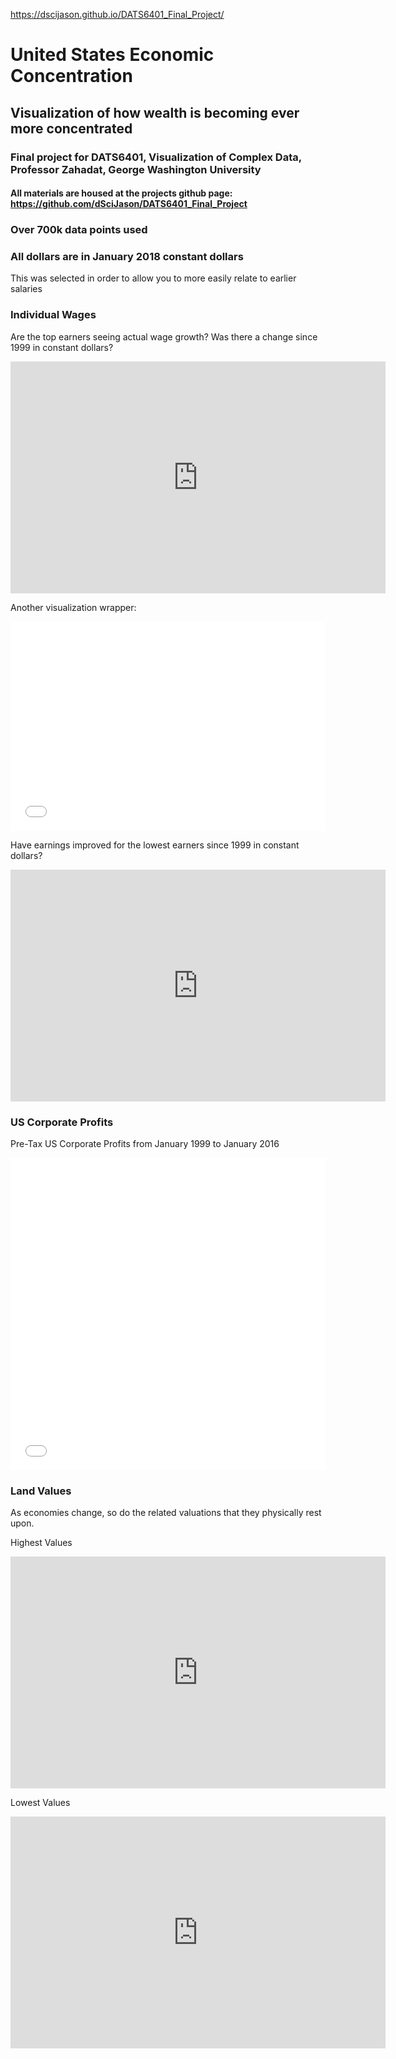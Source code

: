 https://dscijason.github.io/DATS6401_Final_Project/

# United States Economic Concentration
## Visualization of how wealth is becoming ever more concentrated

### Final project for DATS6401, Visualization of Complex Data, Professor Zahadat, George Washington University
#### All materials are housed at the projects github page: https://github.com/dSciJason/DATS6401_Final_Project

### Over 700k data points used 

### All dollars are in January 2018 constant dollars
This was selected in order to allow you to more easily relate to earlier salaries


### Individual Wages

Are the top earners seeing actual wage growth? Was there a change since 1999 in constant dollars?

<iframe width="600" height="371" seamless frameborder="0" scrolling="no" src="https://docs.google.com/spreadsheets/d/e/2PACX-1vTGVzCU3aHkVlADbhDV7ljET4qPMQTqBghaNzHPSfsu34UeZh9HbPkDTUoRVKt14l6d6xnFtqBN2PJq/pubchart?oid=1196850580&amp;format=interactive"></iframe>



Another visualization wrapper:

<iframe id="datawrapper-chart-94M2e" src="//datawrapper.dwcdn.net/94M2e/2/" scrolling="no" frameborder="0" style="width: 0; min-width: 100% !important;" height="335"></iframe><script type="text/javascript">if("undefined"==typeof window.datawrapper)window.datawrapper={};window.datawrapper["94M2e"]={},window.datawrapper["94M2e"].embedDeltas={"100":385,"200":360,"300":335,"400":335,"500":335,"700":335,"800":335,"900":335,"1000":335},window.datawrapper["94M2e"].iframe=document.getElementById("datawrapper-chart-94M2e"),window.datawrapper["94M2e"].iframe.style.height=window.datawrapper["94M2e"].embedDeltas[Math.min(1e3,Math.max(100*Math.floor(window.datawrapper["94M2e"].iframe.offsetWidth/100),100))]+"px",window.addEventListener("message",function(a){if("undefined"!=typeof a.data["datawrapper-height"])for(var b in a.data["datawrapper-height"])if("94M2e"==b)window.datawrapper["94M2e"].iframe.style.height=a.data["datawrapper-height"][b]+"px"});</script>



Have earnings improved for the lowest earners since 1999 in constant dollars?

 <iframe width="600" height="371" seamless frameborder="0" scrolling="no" src="https://docs.google.com/spreadsheets/d/e/2PACX-1vT2aEkP7ylnodFH3oJ2NtPvdroF62QcDQcNgDkMbiPw8ArV4wSd6b65vEFoY9T8oFUSIRMW6K2mDwij/pubchart?oid=835263126&amp;format=interactive"></iframe>




### US Corporate Profits

Pre-Tax US Corporate Profits from January 1999 to January 2016

<iframe id="datawrapper-chart-BjZVk" src="//datawrapper.dwcdn.net/BjZVk/2/" scrolling="no" frameborder="0" style="width: 0; min-width: 100% !important;" height="500"></iframe><script type="text/javascript">if("undefined"==typeof window.datawrapper)window.datawrapper={};window.datawrapper["BjZVk"]={},window.datawrapper["BjZVk"].embedDeltas={"100":650,"200":575,"300":525,"400":525,"500":525,"700":500,"800":500,"900":500,"1000":500},window.datawrapper["BjZVk"].iframe=document.getElementById("datawrapper-chart-BjZVk"),window.datawrapper["BjZVk"].iframe.style.height=window.datawrapper["BjZVk"].embedDeltas[Math.min(1e3,Math.max(100*Math.floor(window.datawrapper["BjZVk"].iframe.offsetWidth/100),100))]+"px",window.addEventListener("message",function(a){if("undefined"!=typeof a.data["datawrapper-height"])for(var b in a.data[“datawrapper-height"])if("BjZVk"==b)window.datawrapper["BjZVk"].iframe.style.height=a.data["datawrapper-height"][b]+"px"});</script>






### Land Values

As economies change, so do the related valuations that they physically rest upon.

Highest Values

<iframe width="600" height="371" seamless frameborder="0" scrolling="no" src="https://docs.google.com/spreadsheets/d/e/2PACX-1vQcRrd6O_2lomzwvZIg9qALNe9TjhXwMyv_PMt8-8FN6ZskGGQEAyIiR8Ry6VwwAASKS6-XWdTSBNlg/pubchart?oid=1041152948&amp;format=interactive"></iframe>

Lowest Values

<iframe width="600" height="371" seamless frameborder="0" scrolling="no" src="https://docs.google.com/spreadsheets/d/e/2PACX-1vQcRrd6O_2lomzwvZIg9qALNe9TjhXwMyv_PMt8-8FN6ZskGGQEAyIiR8Ry6VwwAASKS6-XWdTSBNlg/pubchart?oid=192767159&amp;format=interactive"></iframe>
